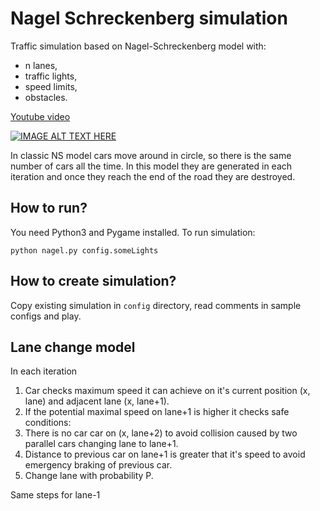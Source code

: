 # Nagel Schreckenberg simulation
Traffic simulation based on Nagel-Schreckenberg model with:
* n lanes,
* traffic lights,
* speed limits,
* obstacles.

[Youtube video](http://www.youtube.com/watch?v=9mvEJSlWZa8)

[![IMAGE ALT TEXT HERE](http://img.youtube.com/vi/9mvEJSlWZa8/0.jpg)](http://www.youtube.com/watch?v=9mvEJSlWZa8)

In classic NS model cars move around in circle, so there is the same number of cars all the time. In this model they are generated in each iteration and once they reach the end of the road they are destroyed.

## How to run?
You need Python3 and Pygame installed. To run simulation: 
```
python nagel.py config.someLights
```

## How to create simulation?
Copy existing simulation in ```config``` directory, read comments in sample configs and play.
## Lane change model
In each iteration

1. Car checks maximum speed it can achieve on it's current position (x, lane) and adjacent lane (x, lane+1).
2. If the potential maximal speed on lane+1 is higher it checks safe conditions:
  1. There is no car car on (x, lane+2) to avoid collision caused by two parallel cars changing lane to lane+1.
  2. Distance to previous car on lane+1 is greater that it's speed to avoid emergency braking of previous car.
3. Change lane with probability P.

Same steps for lane-1
